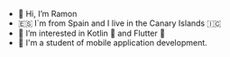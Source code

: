 - 👋 Hi, I’m Ramon
- 🇪🇸 I´m from Spain and I live in the Canary Islands 🇮🇨
- 👀 I’m interested in Kotlin 🤖 and Flutter 💙
- 🌱 I'm a student of mobile application development.


<!---
ramon-munoz/ramon-munoz is a ✨ special ✨ repository because its `README.md` (this file) appears on your GitHub profile.
You can click the Preview link to take a look at your changes.
--->
